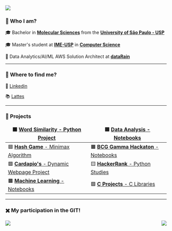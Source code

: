 <img src="https://img.shields.io/static/v1?label=Overview&message=LucasNSequeira&color=f8efd4&style=for-the-badge&logo=GitHub">


### 💁 Who I am?

<p>

🎓 Bachelor in [**Molecular Sciences**](http://www.cecm.usp.br/) from the [**University of São Paulo - USP**](https://www5.usp.br/)<br/>
  
🎓 Master's student at [**IME-USP**](https://www.ime.usp.br/) in [**Computer Science**](https://www.ime.usp.br/dcc/)<br/>

💼 Data Analytics/AI/ML AWS Solution Architect at [**dataRain**](https://www.datarain.com.br/)<br/>

</p>

<hr>

### 🥽 Where to find me?

<p>

👔 [Linkedin](https://www.linkedin.com/in/lucasnseq/)<br/>

📚 [Lattes](http://lattes.cnpq.br/8818674058920114)

</p>

<hr>

### 🌈 Projects

<p>

| ⬛ [**Word Similarity** - Python Project](https://github.com/lucasns97/word_ps) | 🟥 [**Data Analysis** - Notebooks](https://github.com/lucasns97/data_analysis)<br/> |
| ------------ | ------------- |
| 🟦 [**Hash Game** - Minimax Algorithm](https://github.com/lucasns97/ex_jogo_da_velha) | 🟧 [**BCG Gamma Hackaton** - Notebooks](https://github.com/lucasns97/hackaton_bcggamma) |
| 🟪 [**Cardapio's** - Dynamic Webpage Project](https://github.com/lucasns97/cardapio-s) | 🟨 [**HackerRank** - Python Studies](https://github.com/lucasns97/hackerrank) |
| 🟫 [**Machine Learning** - Notebooks](https://github.com/lucasns97/ml_notebooks) | 🟩 [**C Projects** - C Libraries](https://github.com/lucasns97/c_projects) |

</p>

<hr>

### ✖️ My participation in the GIT!
<p>
<img align="left" src="https://github-readme-stats.vercel.app/api/top-langs/?username=lucasns97&theme=dracula&hide_langs_below=1&title_color=783c00&text_color=af552e&icon_color=783c00&bg_color=f8efd4&cache_seconds=2300" />

<img align='right' src="https://github-readme-stats.vercel.app/api?username=lucasns97&show_icons=true&title_color=783c00&text_color=af552e&icon_color=783c00&bg_color=f8efd4&cache_seconds=2300">
</p>


<style>
td, th {
   border: none !important;
}
a {
    margin: auto !important;
}
</style>


